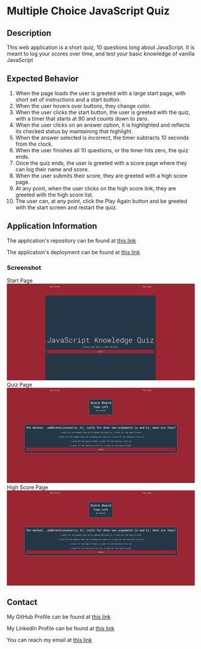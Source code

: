 # Multiple Choice JavaScript Quiz

## Description
This web application is a short quiz, 10 questions long about JavaScript. It is meant to log your scores over time, and test your basic knowledge of vanilla JavaScript

## Expected Behavior
1. When the page loads the user is greeted with a large start page, with short set of instructions and a start button.
1. When the user hovers over buttons, they change color.
1. When the user clicks the start button, the user is greeted with the quiz, with a timer that starts at  90 and counts down to zero.
1. When the user clicks on an answer option, it is highlighted and reflects its checked status by maintaining that highlight.
1. When the answer selected is incorrect, the timer subtracts 10 seconds from the clock.
1. When the user finishes all 10 questions, or the timer hits zero, the quiz ends.
1. Once the quiz ends, the user is greeted with a score page where they can log their name and score.
1. When the user submits their score, they are greeted with a high score page.
1. At any point, when the user clicks on the high score link, they are greeted with the high score list.
1. The user can, at any point, click the Play Again button and be greeted with the start screen and restart the quiz.

## Application Information
The application's repository can be found at [this link](https://www.github.com/thebadams/mc-code-quiz.git)

The application's deployment can be found at [this link](https://thebadams.github.io/mc-code-quiz.git)

### Screenshot
Start Page
![screenshot](assets/images/startpage.png)
Quiz Page
![screenshot](assets/images/quiz.png)
High Score Page
![screenshot](assets/images/quiz.png)

## Contact

My GitHub Profile can be found at [this link](https://www.github.com/thebadams)

My LinkedIn Profile can be found at [this link](https://www.linkedin.com/in/brian-adams-5a410b53)

You can reach my email at [this link](mailto:bpeteradams@gmail.com)
